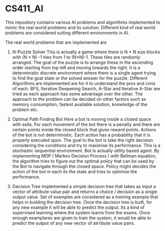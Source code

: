 # CS411_AI
This repository contains various AI problems and algorithms implemented to mimic the real world problems and its solution. Different kind of real world problems are considered suiting different environments in AI. 

The real world problems that are implemented are 
  1. N-Puzzle Solver 
    This is actually a game where there is N * N size blocks with (N * N) -1  tiles from 1 to (N*N)-1. These tiles are randomly arranged. The goal of the puzzle is to arrange these in the ascending order starting from top left and moving towards the right. 
    It is a deterministic discrete environment where there is a single agent trying to find the goal state or the solved answer for the puzzle. Different Algorithms are implemented are for it to understand the pros and cons of each. BFS, Iterative Deepening Search, A-Star and Iterative A-Star are tried as each approach has some advantage over the other. The approach to the problem can be decided on other factors such as memory consumption, fastest available solution, knowledge of the problem etc. 
    
  2. Optimal Path Finding Bot
    Here a bot is moving inside a closed space with exits. For each movement of the bot there is a penalty and there are certain points inside the closed block that gives reward points. Actions of the bot is not deterministic. Each action has a probability that it is properly executed upon. The goal to the bot is take the right decision considering the conditions and try to maximise its performance. 
    This is a stochastic sequential environment. Bot is actually utility based agent. By implementing MDP ( Markov Decision Process ) with Bellman equation, the algorithm tries to figure out the optimal policy that can be used by the Bot to navigate through the closed space. Policy might decides the action of the bot in each its the state and tries to optimise the performance.
    
  3. Decision Tree
    Implemented a simple decision tree that takes as input a vector of attribute value pair  and returns a choice / decision  as a single output value. Set of examples are considered as a training example that helps in building the decision tree. Once the decision tree is built, for any new example it will be able to predict the output. Its a kind of supervised learning where the system learns from the exams. Once enough examplares are given to train the system, it would be able to predict the output of any new vector of atrribute value pairs. 
